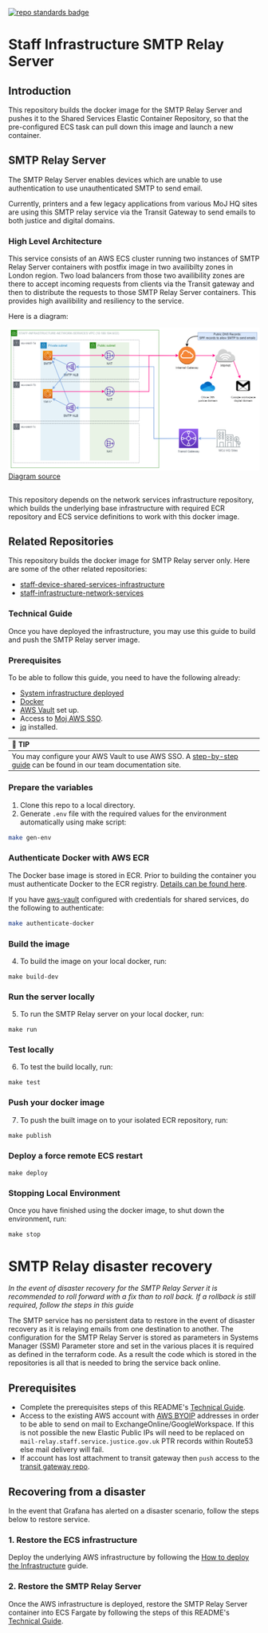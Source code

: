 [![repo standards badge](https://img.shields.io/badge/dynamic/json?color=blue&style=flat&logo=github&labelColor=32393F&label=MoJ%20Compliant&query=%24.result&url=https%3A%2F%2Foperations-engineering-reports.cloud-platform.service.justice.gov.uk%2Fapi%2Fv1%2Fcompliant_public_repositories%2Fstaff-infrastructure-smtp-relay-server)](https://operations-engineering-reports.cloud-platform.service.justice.gov.uk/public-github-repositories.html#staff-infrastructure-smtp-relay-server "Link to report")

# Staff Infrastructure SMTP Relay Server  

## Introduction  

This repository builds the docker image for the SMTP Relay Server and pushes it to the Shared Services Elastic Container Repository, so that the pre-configured ECS task can pull down this image and launch a new container.  


## SMTP Relay Server

The SMTP Relay Server enables devices which are unable to use authentication to use unauthenticated SMTP to send email.

Currently, printers and a few legacy applications from various MoJ HQ sites are using this SMTP relay service via the Transit Gateway to send emails to both justice and digital domains.

### High Level Architecture

This service consists of an AWS ECS cluster running two instances of SMTP Relay Server containers with postfix image in two availibilty zones in London region. Two load balancers from those two availibility zones are there to accept incoming requests from clients via the Transit gateway and then to distribute the requests to those SMTP Relay Server containers. This provides high availibility and resiliency to the service.

Here is a diagram:

![staff-infrastructure-network-services-architecture](diagrams/staff-infrastructure-network-services-architecture.png)  
[Diagram source](diagrams/staff-infrastructure-network-services-architecture.drawio)


## 

This repository depends on the network services infrastructure repository, which builds the underlying base infrastructure with required ECR repository and ECS service definitions to work with this docker image.  

## Related Repositories  

This repository builds the docker image for SMTP Relay server only. Here are some of the other related repositories:  

- [staff-device-shared-services-infrastructure](https://github.com/ministryofjustice/staff-device-shared-services-infrastructure)  
- [staff-infrastructure-network-services](https://github.com/ministryofjustice/staff-infrastructure-network-services)

### Technical Guide  

Once you have deployed the infrastructure, you may use this guide to build and push the SMTP Relay server image.  

### Prerequisites

To be able to follow this guide, you need to have the following already:  
 
- [System infrastructure deployed](https://github.com/ministryofjustice/staff-infrastructure-network-services/blob/main/documentation/how-to-deploy-the-infrastructure.md)
- [Docker](https://www.docker.com/)
- [AWS Vault](https://github.com/99designs/aws-vault#installing) set up.  
- Access to [Moj AWS SSO](https://moj.awsapps.com/start#/).  
- [jq](https://stedolan.github.io/jq/download/) installed.

| :tada: TIP |  
|:-----|  
| You may configure your AWS Vault to use AWS SSO. A [step-by-step guide](https://ministryofjustice.github.io/cloud-operations/documentation/team-guide/best-practices/use-aws-sso.html#re-configure-aws-vault) can be found in our team documentation site. |  

### Prepare the variables  

1. Clone this repo to a local directory.  
1. Generate `.env` file with the required values for the environment automatically using make script:  
```bash
make gen-env
```  



### Authenticate Docker with AWS ECR

The Docker base image is stored in ECR. Prior to building the container you must authenticate Docker to the ECR registry. [Details can be found here](https://docs.aws.amazon.com/AmazonECR/latest/userguide/Registries.html#registry_auth).

If you have [aws-vault](https://github.com/99designs/aws-vault#installing) configured with credentials for shared services, do the following to authenticate:

```bash
make authenticate-docker
```  

### Build the image  

4. To build the image on your local docker, run:  

```shell
make build-dev
```  

### Run the server locally  

5. To run the SMTP Relay server on your local docker, run:  

```shell
make run
```

### Test locally  

6. To test the build locally, run:  

```shell
make test
```  

### Push your docker image  

7. To push the built image on to your isolated ECR repository, run:  

```shell  
make publish  
```  

### Deploy a force remote ECS restart  

```shell
make deploy  
```  

### Stopping Local Environment

Once you have finished using the docker image, to shut down the environment, run:  

```shell  
make stop  
```  


# SMTP Relay disaster recovery

*In the event of disaster recovery for the SMTP Relay Server it is recommended to roll forward with a fix than to roll back. If a rollback is still required, follow the steps in this guide*

The SMTP service has no persistent data to restore in the event of disaster recovery as it is relaying emails from one destination to another. The configuration for the SMTP Relay Server is stored as parameters in Systems Manager (SSM) Parameter store and set in the various places it is required as defined in the terraform code. As a result the code which is stored in the repositories is all that is needed to bring the service back online.

## Prerequisites

- Complete the prerequisites steps of this README's [Technical Guide](#https://github.com/ministryofjustice/staff-infrastructure-smtp-relay-server#technical-guide).
- Access to the existing AWS account with [AWS BYOIP](https://docs.aws.amazon.com/AWSEC2/latest/UserGuide/ec2-byoip.html) addresses in order to be able to send on mail to ExchangeOnline/GoogleWorkspace. If this is not possible the new Elastic Public IPs will need to be replaced on `mail-relay.staff.service.justice.gov.uk` PTR records within Route53 else mail delivery will fail.
- If account has lost attachment to transit gateway then `push` access to the [transit gateway repo](https://github.com/ministryofjustice/deployment-tgw).

## Recovering from a disaster
In the event that Grafana has alerted on a disaster scenario, follow the steps below to restore service.

### 1. Restore the ECS infrastructure
Deploy the underlying AWS infrastructure by following the [How to deploy the Infrastructure](https://github.com/ministryofjustice/staff-infrastructure-network-services/blob/main/documentation/how-to-deploy-the-infrastructure.md) guide.


### 2. Restore the SMTP Relay Server
Once the AWS infrastructure is deployed, restore the SMTP Relay Server container into ECS Fargate by following the steps of this README's [Technical Guide](https://github.com/ministryofjustice/staff-infrastructure-smtp-relay-server#technical-guide).